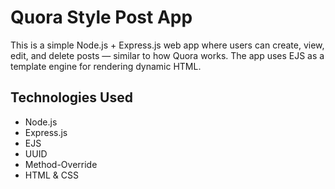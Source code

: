 # Quora Style Post App 

This is a simple Node.js + Express.js web app where users can create, view, edit, and delete posts — similar to how Quora works. The app uses EJS as a template engine for rendering dynamic HTML.

##  Technologies Used

- Node.js
- Express.js
- EJS
- UUID
- Method-Override
- HTML & CSS


